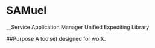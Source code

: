 SAMuel
======
__Service Application Manager Unified Expediting Library

##Purpose
A toolset designed for work.
